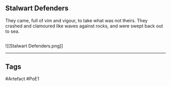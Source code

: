 ## Stalwart Defenders
They came, full of vim and vigour, to take what was not theirs.
They crashed and clamoured like waves against rocks, and were swept back out to sea.
##
![[Stalwart Defenders.png]]

---
## Tags
#Artefact
#PoE1